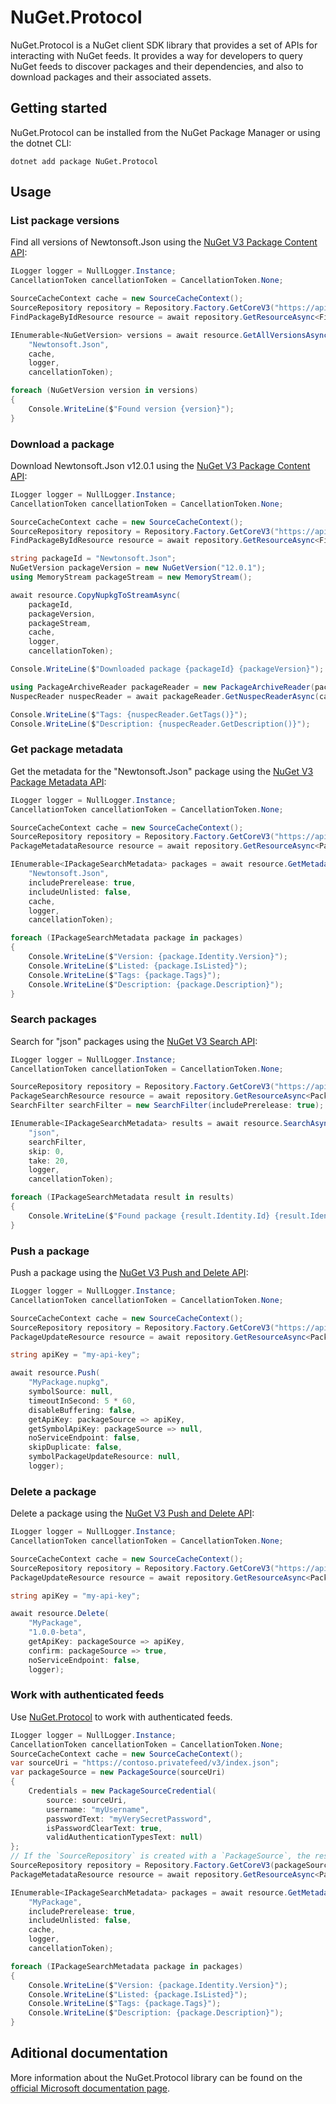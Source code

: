 # NuGet.Protocol

NuGet.Protocol is a NuGet client SDK library that provides a set of APIs for interacting with NuGet feeds. It provides a way for developers to query NuGet feeds to discover packages and their dependencies, and also to download packages and their associated assets.

## Getting started

NuGet.Protocol can be installed from the NuGet Package Manager or using the dotnet CLI:

```
dotnet add package NuGet.Protocol
```

## Usage

### List package versions

Find all versions of Newtonsoft.Json using the [NuGet V3 Package Content API](https://learn.microsoft.com/en-us/nuget/api/package-base-address-resource#enumerate-package-versions):

```c#
ILogger logger = NullLogger.Instance;
CancellationToken cancellationToken = CancellationToken.None;

SourceCacheContext cache = new SourceCacheContext();
SourceRepository repository = Repository.Factory.GetCoreV3("https://api.nuget.org/v3/index.json");
FindPackageByIdResource resource = await repository.GetResourceAsync<FindPackageByIdResource>();

IEnumerable<NuGetVersion> versions = await resource.GetAllVersionsAsync(
    "Newtonsoft.Json",
    cache,
    logger,
    cancellationToken);

foreach (NuGetVersion version in versions)
{
    Console.WriteLine($"Found version {version}");
}
```

### Download a package

Download Newtonsoft.Json v12.0.1 using the [NuGet V3 Package Content API](https://learn.microsoft.com/en-us/nuget/api/package-base-address-resource):

```c#
ILogger logger = NullLogger.Instance;
CancellationToken cancellationToken = CancellationToken.None;

SourceCacheContext cache = new SourceCacheContext();
SourceRepository repository = Repository.Factory.GetCoreV3("https://api.nuget.org/v3/index.json");
FindPackageByIdResource resource = await repository.GetResourceAsync<FindPackageByIdResource>();

string packageId = "Newtonsoft.Json";
NuGetVersion packageVersion = new NuGetVersion("12.0.1");
using MemoryStream packageStream = new MemoryStream();

await resource.CopyNupkgToStreamAsync(
    packageId,
    packageVersion,
    packageStream,
    cache,
    logger,
    cancellationToken);

Console.WriteLine($"Downloaded package {packageId} {packageVersion}");

using PackageArchiveReader packageReader = new PackageArchiveReader(packageStream);
NuspecReader nuspecReader = await packageReader.GetNuspecReaderAsync(cancellationToken);

Console.WriteLine($"Tags: {nuspecReader.GetTags()}");
Console.WriteLine($"Description: {nuspecReader.GetDescription()}");
```

### Get package metadata

Get the metadata for the "Newtonsoft.Json" package using the [NuGet V3 Package Metadata API](https://learn.microsoft.com/en-us/nuget/api/registration-base-url-resource):

```c#
ILogger logger = NullLogger.Instance;
CancellationToken cancellationToken = CancellationToken.None;

SourceCacheContext cache = new SourceCacheContext();
SourceRepository repository = Repository.Factory.GetCoreV3("https://api.nuget.org/v3/index.json");
PackageMetadataResource resource = await repository.GetResourceAsync<PackageMetadataResource>();

IEnumerable<IPackageSearchMetadata> packages = await resource.GetMetadataAsync(
    "Newtonsoft.Json",
    includePrerelease: true,
    includeUnlisted: false,
    cache,
    logger,
    cancellationToken);

foreach (IPackageSearchMetadata package in packages)
{
    Console.WriteLine($"Version: {package.Identity.Version}");
    Console.WriteLine($"Listed: {package.IsListed}");
    Console.WriteLine($"Tags: {package.Tags}");
    Console.WriteLine($"Description: {package.Description}");
}
```

### Search packages

Search for "json" packages using the [NuGet V3 Search API](https://learn.microsoft.com/en-us/nuget/api/search-query-service-resource):

```c#
ILogger logger = NullLogger.Instance;
CancellationToken cancellationToken = CancellationToken.None;

SourceRepository repository = Repository.Factory.GetCoreV3("https://api.nuget.org/v3/index.json");
PackageSearchResource resource = await repository.GetResourceAsync<PackageSearchResource>();
SearchFilter searchFilter = new SearchFilter(includePrerelease: true);

IEnumerable<IPackageSearchMetadata> results = await resource.SearchAsync(
    "json",
    searchFilter,
    skip: 0,
    take: 20,
    logger,
    cancellationToken);

foreach (IPackageSearchMetadata result in results)
{
    Console.WriteLine($"Found package {result.Identity.Id} {result.Identity.Version}");
}
```

### Push a package

Push a package using the [NuGet V3 Push and Delete API](https://learn.microsoft.com/en-us/nuget/api/package-publish-resource):

```c#
ILogger logger = NullLogger.Instance;
CancellationToken cancellationToken = CancellationToken.None;

SourceCacheContext cache = new SourceCacheContext();
SourceRepository repository = Repository.Factory.GetCoreV3("https://api.nuget.org/v3/index.json");
PackageUpdateResource resource = await repository.GetResourceAsync<PackageUpdateResource>();

string apiKey = "my-api-key";

await resource.Push(
    "MyPackage.nupkg",
    symbolSource: null,
    timeoutInSecond: 5 * 60,
    disableBuffering: false,
    getApiKey: packageSource => apiKey,
    getSymbolApiKey: packageSource => null,
    noServiceEndpoint: false,
    skipDuplicate: false,
    symbolPackageUpdateResource: null,
    logger);
```

### Delete a package

Delete a package using the [NuGet V3 Push and Delete API](https://learn.microsoft.com/en-us/nuget/api/package-publish-resource):

```c#
ILogger logger = NullLogger.Instance;
CancellationToken cancellationToken = CancellationToken.None;

SourceCacheContext cache = new SourceCacheContext();
SourceRepository repository = Repository.Factory.GetCoreV3("https://api.nuget.org/v3/index.json");
PackageUpdateResource resource = await repository.GetResourceAsync<PackageUpdateResource>();

string apiKey = "my-api-key";

await resource.Delete(
    "MyPackage",
    "1.0.0-beta",
    getApiKey: packageSource => apiKey,
    confirm: packageSource => true,
    noServiceEndpoint: false,
    logger);
```

### Work with authenticated feeds

Use [NuGet.Protocol](https://www.nuget.org/packages/NuGet.Protocol) to work with authenticated feeds.

```c#
ILogger logger = NullLogger.Instance;
CancellationToken cancellationToken = CancellationToken.None;
SourceCacheContext cache = new SourceCacheContext();
var sourceUri = "https://contoso.privatefeed/v3/index.json";
var packageSource = new PackageSource(sourceUri)
{
    Credentials = new PackageSourceCredential(
        source: sourceUri,
        username: "myUsername",
        passwordText: "myVerySecretPassword",
        isPasswordClearText: true,
        validAuthenticationTypesText: null)
};
// If the `SourceRepository` is created with a `PackageSource`, the rest of APIs will consume the credentials attached to `PackageSource.Credentials`.
SourceRepository repository = Repository.Factory.GetCoreV3(packageSource);
PackageMetadataResource resource = await repository.GetResourceAsync<PackageMetadataResource>();

IEnumerable<IPackageSearchMetadata> packages = await resource.GetMetadataAsync(
    "MyPackage",
    includePrerelease: true,
    includeUnlisted: false,
    cache,
    logger,
    cancellationToken);

foreach (IPackageSearchMetadata package in packages)
{
    Console.WriteLine($"Version: {package.Identity.Version}");
    Console.WriteLine($"Listed: {package.IsListed}");
    Console.WriteLine($"Tags: {package.Tags}");
    Console.WriteLine($"Description: {package.Description}");
}
```

## Aditional documentation

More information about the NuGet.Protocol library can be found on the [official Microsoft documentation page](https://learn.microsoft.com/en-us/nuget/reference/nuget-client-sdk#nugetprotocol).